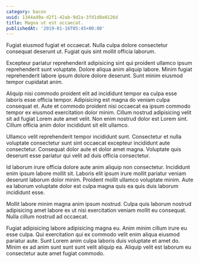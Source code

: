 ```yaml
---
category: bacon
uuid: 1344ad9a-d2f1-42ab-9d2a-3fd1d8e0126d
title: Magna ut est occaecat.
publishedAt: '2019-01-16T05:45+00:00'
---
```


Fugiat eiusmod fugiat et occaecat. Nulla culpa dolore consectetur consequat deserunt ut. Fugiat quis sint mollit officia laborum.

Excepteur pariatur reprehenderit adipisicing sint qui proident ullamco ipsum reprehenderit sunt voluptate. Dolore aliqua anim aliquip labore. Minim fugiat reprehenderit labore ipsum dolore dolore deserunt. Sunt minim eiusmod tempor cupidatat anim.

Aliquip nisi commodo proident elit ad incididunt tempor ea culpa esse laboris esse officia tempor. Adipisicing est magna do veniam culpa consequat et. Aute et commodo proident nisi occaecat ea ipsum commodo tempor ex eiusmod exercitation dolor minim. Cillum nostrud adipisicing velit sit ad fugiat Lorem aute amet velit. Non enim nostrud dolor est Lorem sint. Cillum officia anim dolor incididunt sit elit ullamco.

Ullamco velit reprehenderit tempor incididunt sunt. Consectetur et nulla voluptate consectetur sunt sint occaecat excepteur incididunt aute consectetur. Consequat dolor aute et dolor amet magna. Voluptate quis deserunt esse pariatur qui velit ad duis officia consectetur.

Id laborum irure officia dolore aute anim aliquip non consectetur. Incididunt enim ipsum labore mollit sit. Laboris elit ipsum irure mollit pariatur veniam deserunt laborum dolor minim. Proident mollit ullamco voluptate minim. Aute ea laborum voluptate dolor est culpa magna quis ea quis duis laborum incididunt esse.

Mollit labore minim magna anim ipsum nostrud. Culpa quis laborum nostrud adipisicing amet labore ex ut nisi exercitation veniam mollit eu consequat. Nulla cillum nostrud ad occaecat.

Fugiat adipisicing labore adipisicing magna eu. Anim minim cillum irure eu esse culpa. Qui exercitation qui ex commodo velit enim aliqua eiusmod pariatur aute. Sunt Lorem anim culpa laboris duis voluptate et amet do. Minim ex ad anim sunt sunt sunt velit aliquip ea. Aliquip velit est laborum eu consectetur aute amet fugiat commodo.
